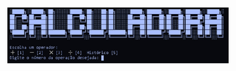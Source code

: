 <h1 align="center">
    <img alt="calculadora" title="calculadora" src=".github/print.jpg" />
</h1>

